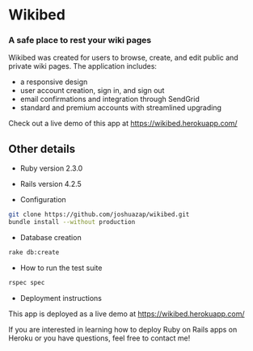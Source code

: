# Wikibed
### A safe place to rest your wiki pages

Wikibed was created for users to browse, create, and edit public and private wiki pages. The application includes:
- a responsive design
- user account creation, sign in, and sign out
- email confirmations and integration through SendGrid
- standard and premium accounts with streamlined upgrading

Check out a live demo of this app at https://wikibed.herokuapp.com/

## Other details

* Ruby version 2.3.0
* Rails version 4.2.5

* Configuration

````bash
git clone https://github.com/joshuazap/wikibed.git
bundle install --without production
````

* Database creation

````bash
rake db:create
````

* How to run the test suite

````bash
rspec spec
````

* Deployment instructions

This app is deployed as a live demo at https://wikibed.herokuapp.com/

If you are interested in learning how to deploy Ruby on Rails apps on Heroku or you have questions, feel free to contact me!
